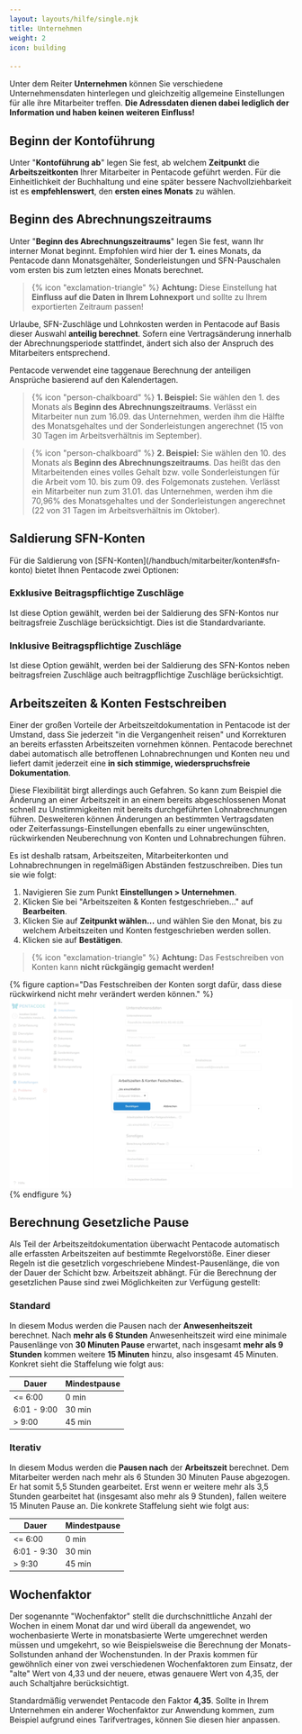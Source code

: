 ```yaml
---
layout: layouts/hilfe/single.njk
title: Unternehmen
weight: 2
icon: building

---
```

Unter dem Reiter **Unternehmen** können Sie verschiedene Unternehmensdaten
hinterlegen und gleichzeitig allgemeine Einstellungen für alle ihre Mitarbeiter
treffen. **Die Adressdaten dienen dabei lediglich der Information und haben
keinen weiteren Einfluss!**

## Beginn der Kontoführung

Unter "**Kontoführung ab**" legen Sie fest, ab welchem **Zeitpunkt** die
**Arbeitszeitkonten** Ihrer Mitarbeiter in Pentacode geführt werden.
Für die Einheitlichkeit der Buchhaltung und eine später bessere
Nachvollziehbarkeit ist es **empfehlenswert**, den **ersten eines
Monats** zu wählen.

## Beginn des Abrechnungszeitraums

Unter "**Beginn des Abrechnungszeitraums**" legen Sie fest, wann Ihr interner Monat beginnt. 
Empfohlen wird hier der **1.** eines Monats, da Pentacode dann Monatsgehälter, Sonderleistungen 
und SFN-Pauschalen vom ersten bis zum letzten eines Monats berechnet. 

> {% icon "exclamation-triangle" %} **Achtung:** Diese Einstellung hat **Einfluss auf die Daten in Ihrem Lohnexport**
und sollte zu Ihrem exportierten Zeitraum passen! 

Urlaube, SFN-Zuschläge und Lohnkosten werden in Pentacode auf Basis dieser Auswahl **anteilig
berechnet**. Sofern eine Vertragsänderung innerhalb der Abrechnungsperiode stattfindet, ändert
sich also der Anspruch des Mitarbeiters entsprechend.



Pentacode verwendet eine taggenaue Berechnung der anteiligen Ansprüche basierend auf den Kalendertagen.

> {% icon "person-chalkboard" %} **1. Beispiel:** Sie wählen den 1. des Monats als 
**Beginn des Abrechnungszeitraums**. Verlässt ein Mitarbeiter nun zum 16.09. das Unternehmen,
werden ihm die Hälfte des Monatsgehaltes und der Sonderleistungen angerechnet (15 von 30 Tagen im Arbeitsverhältnis im September).

> {% icon "person-chalkboard" %} **2. Beispiel:** Sie wählen den 10. des Monats als 
**Beginn des Abrechnungszeitraums**. Das heißt das den Mitarbeitenden eines volles Gehalt bzw. volle 
Sonderleistungen für die Arbeit vom 10. bis zum 09. des Folgemonats zustehen.
Verlässt ein Mitarbeiter nun zum 31.01. das Unternehmen, werden ihm die 70,96% des Monatsgehaltes und der Sonderleistungen angerechnet (22 von 31 Tagen im Arbeitsverhältnis im Oktober).




## Saldierung SFN-Konten

Für die Saldierung von
[SFN-Konten]\(/handbuch/mitarbeiter/konten#sfn-konto) bietet Ihnen
Pentacode zwei Optionen:

### Exklusive Beitragspflichtige Zuschläge

Ist diese Option gewählt, werden bei der Saldierung des SFN-Kontos nur
beitragsfreie Zuschläge berücksichtigt. Dies ist die Standardvariante.

### Inklusive Beitragspflichtige Zuschläge

Ist diese Option gewählt, werden bei der Saldierung des SFN-Kontos neben
beitragsfreien Zuschläge auch beitragpflichtige Zuschläge berücksichtigt.

## Arbeitszeiten & Konten Festschreiben

Einer der großen Vorteile der Arbeitszeitdokumentation in Pentacode ist der
Umstand, dass Sie jederzeit "in die Vergangenheit reisen" und Korrekturen an
bereits erfassten Arbeitszeiten vornehmen können. Pentacode berechnet dabei
automatisch alle betroffenen Lohnabrechnungen und Konten neu und liefert damit
jederzeit eine **in sich stimmige, wiederspruchsfreie Dokumentation**.

Diese Flexibilität birgt allerdings auch Gefahren. So kann zum
Beispiel die Änderung an einer Arbeitszeit in an einem bereits abgeschlossenen
Monat schnell zu Unstimmigkeiten mit bereits durchgeführten Lohnabrechnungen
führen. Desweiteren können Änderungen an bestimmten Vertragsdaten oder
Zeiterfassungs-Einstellungen ebenfalls zu einer ungewünschten, rückwirkenden
Neuberechnung von Konten und Lohnabrechungen führen.

Es ist deshalb ratsam, Arbeitszeiten, Mitarbeiterkonten und Lohnabrechnungen in
regelmäßigen Abständen festzuschreiben. Dies tun sie wie folgt:

1. Navigieren Sie zum Punkt **Einstellungen > Unternehmen**.
2. Klicken Sie bei "Arbeitszeiten & Konten festgeschrieben..." auf **Bearbeiten**.
3. Klicken Sie auf **Zeitpunkt wählen...** und wählen Sie den Monat, bis zu welchem Arbeitszeiten und Konten festgeschrieben werden sollen.
4. Klicken sie auf **Bestätigen**.

> {% icon "exclamation-triangle" %} **Achtung:** Das Festschreiben von Konten kann **nicht rückgängig gemacht werden!**

{% figure caption="Das Festschreiben der Konten sorgt dafür, dass diese rückwirkend nicht mehr verändert werden können." %}
<img src="konten_festschreiben_unternehmen.webp" />
{% endfigure %}

## Berechnung Gesetzliche Pause

Als Teil der Arbeitszeitdokumentation überwacht Pentacode automatisch alle erfassten Arbeitszeiten auf bestimmte
Regelvorstöße. Einer dieser Regeln ist die gesetzlich vorgeschriebene Mindest-Pausenlänge, die von der Dauer der Schicht
bzw. Arbeitszeit abhängt. Für die Berechnung der gesetzlichen Pause sind zwei Möglichkeiten zur Verfügung gestellt:

### Standard

In diesem Modus werden die Pausen nach der **Anwesenheitszeit** berechnet. Nach **mehr als 6 Stunden** Anwesenheitszeit
wird eine minimale Pausenlänge von **30 Minuten Pause** erwartet, nach insgesamt **mehr als 9 Stunden** kommen weitere
**15 Minuten** hinzu, also insgesamt 45 Minuten. Konkret sieht die Staffelung wie folgt aus:

| Dauer       | Mindestpause |
| ----------- | ------------ |
| <= 6:00     | 0 min        |
| 6:01 - 9:00 | 30 min       |
| > 9:00      | 45 min       |

### Iterativ

In diesem Modus werden die **Pausen nach** der **Arbeitszeit** berechnet. Dem Mitarbeiter werden nach mehr als 6 Stunden 30 Minuten Pause abgezogen. Er hat somit 5,5 Stunden gearbeitet. Erst wenn er weitere mehr als 3,5 Stunden gearbeitet hat (insgesamt also mehr als 9 Stunden), fallen weitere 15 Minuten Pause an. Die konkrete Staffelung sieht wie folgt aus:

| Dauer       | Mindestpause |
| ----------- | ------------ |
| <= 6:00     | 0 min        |
| 6:01 - 9:30 | 30 min       |
| > 9:30      | 45 min       |


## Wochenfaktor

Der sogenannte "Wochenfaktor" stellt die durchschnittliche Anzahl der Wochen in
einem Monat dar und wird überall da angewendet, wo wochenbasierte Werte in
monatsbasierte Werte umgerechnet werden müssen und umgekehrt, so wie Beispielsweise die
Berechnung der Monats-Sollstunden anhand der Wochenstunden. In der Praxis kommen
für gewöhnlich einer von zwei verschiedenen Wochenfaktoren zum Einsatz, der
"alte" Wert von 4,33 und der neuere, etwas genauere Wert von 4,35, der auch
Schaltjahre berücksichtigt.

Standardmäßig verwendet Pentacode den Faktor **4,35**. Sollte in Ihrem
Unternehmen ein anderer Wochenfaktor zur Anwendung kommen, zum Beispiel aufgrund
eines Tarifvertrages, können Sie diesen hier anpassen.